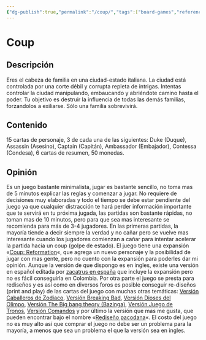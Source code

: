 ```yaml
---
{"dg-publish":true,"permalink":"/coup/","tags":["board-games","references"],"created":"2025-03-10T22:35:12.437-05:00","updated":"2025-03-10T22:42:09.642-05:00"}
---
```


# Coup



## **Descripción**
Eres el cabeza de familia en una ciudad-estado italiana. La ciudad está controlada por una corte débil y corrupta repleta de intrigas. Intentas controlar la ciudad manipulando, embaucando y abriéndote camino hasta el poder. Tu objetivo es destruir la influencia de todas las demás familias, forzandolos a exiliarse. Sólo una familia sobrevivirá.

## **Contenido**
15 cartas de personaje, 3 de cada una de las siguientes: Duke (Duque), Assassin (Asesino), Captain (Capitán), Ambassador (Embajador), Contessa (Condesa), 6 cartas de resumen, 50 monedas.

## Opinión
Es un juego bastante minimalista, jugar es bastante sencillo, no toma mas de 5 minutos explicar las reglas y comenzar a jugar. No requiere de decisiones muy elaboradas y todo el tiempo se debe estar pendiente del juego ya que cualquier distracción te hará perder información importante que te servirá en tu próxima jugada, las partidas son bastante rápidas, no toman mas de 10 minutos, pero para que sea mas interesante se recomienda para más de 3-4 jugadores. En las primeras partidas, la mayoría tiende a decir siempre la verdad y no cañar pero se vuelve mas interesante cuando los jugadores comienzan a cañar para intentar acelerar la partida hacia un coup (golpe de estado). El juego tiene una expansión «[Coup: Reformation](http://boardgamegeek.com/boardgameexpansion/148931)«, que agrega un nuevo personaje y la posibilidad de jugar con mas gente, pero no cuento con la expansión para poderles dar mi opinión. Aunque la versión de que dispongo es en ingles, existe una versión en español editada por [zacatrus en españa](http://zacatrus.es/coup-ciudad-corrupta.html) que incluye la expansión pero no es fácil conseguirla en Colombia. Por otra parte el juego se presta para rediseños y es así como en diversos foros es posible conseguir re-diseños (print and play) de las cartas del juego con muchas otras temáticas: [Versión Caballeros de Zodiaco](http://labsk.net/index.php?topic=144678.0), [Versión Breaking Bad](http://labsk.net/index.php?topic=130593.0), [Versión Dioses del Olimpo](http://labsk.net/index.php?topic=104261.0), [Versión The Big bang theory (Bazinga)](http://labsk.net/index.php?topic=144566.0), [Versión Juego de Tronos](http://labsk.net/index.php?topic=141594.0), [Versión Comandos](http://labsk.net/index.php?topic=105055.0) y por último la versión que mas me gusta, que pueden encontrar bajo el nombre «[Rediseño pacodana](http://labsk.net/index.php?topic=124704.0)«. El costo del juego no es muy alto así que comprar el juego no debe ser un problema para la mayoría, a menos que sea un problema el que la versión sea en ingles.